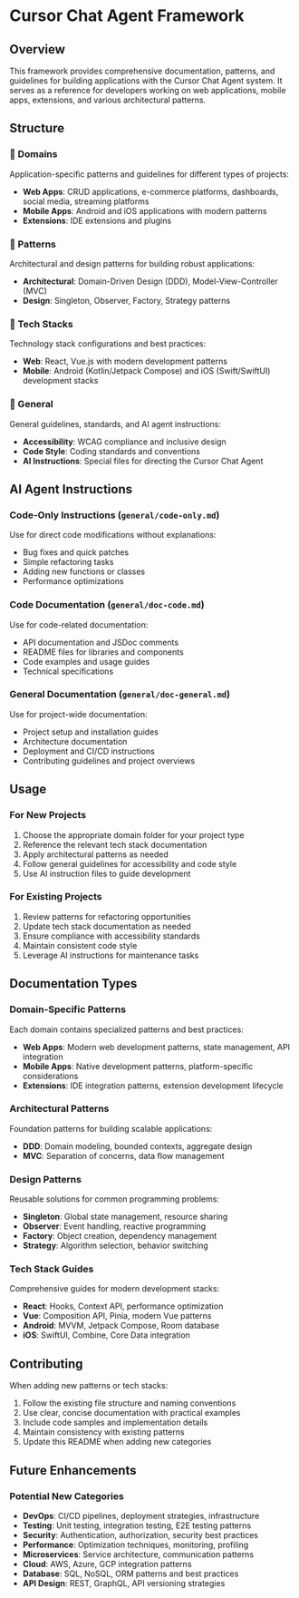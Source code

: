 # Cursor Chat Agent Framework

## Overview
This framework provides comprehensive documentation, patterns, and guidelines for building applications with the Cursor Chat Agent system. It serves as a reference for developers working on web applications, mobile apps, extensions, and various architectural patterns.

## Structure

### 📁 Domains
Application-specific patterns and guidelines for different types of projects:
- **Web Apps**: CRUD applications, e-commerce platforms, dashboards, social media, streaming platforms
- **Mobile Apps**: Android and iOS applications with modern patterns
- **Extensions**: IDE extensions and plugins

### 📁 Patterns
Architectural and design patterns for building robust applications:
- **Architectural**: Domain-Driven Design (DDD), Model-View-Controller (MVC)
- **Design**: Singleton, Observer, Factory, Strategy patterns

### 📁 Tech Stacks
Technology stack configurations and best practices:
- **Web**: React, Vue.js with modern development patterns
- **Mobile**: Android (Kotlin/Jetpack Compose) and iOS (Swift/SwiftUI) development stacks

### 📁 General
General guidelines, standards, and AI agent instructions:
- **Accessibility**: WCAG compliance and inclusive design
- **Code Style**: Coding standards and conventions
- **AI Instructions**: Special files for directing the Cursor Chat Agent

## AI Agent Instructions

### Code-Only Instructions (`general/code-only.md`)
Use for direct code modifications without explanations:
- Bug fixes and quick patches
- Simple refactoring tasks
- Adding new functions or classes
- Performance optimizations

### Code Documentation (`general/doc-code.md`)
Use for code-related documentation:
- API documentation and JSDoc comments
- README files for libraries and components
- Code examples and usage guides
- Technical specifications

### General Documentation (`general/doc-general.md`)
Use for project-wide documentation:
- Project setup and installation guides
- Architecture documentation
- Deployment and CI/CD instructions
- Contributing guidelines and project overviews

## Usage

### For New Projects
1. Choose the appropriate domain folder for your project type
2. Reference the relevant tech stack documentation
3. Apply architectural patterns as needed
4. Follow general guidelines for accessibility and code style
5. Use AI instruction files to guide development

### For Existing Projects
1. Review patterns for refactoring opportunities
2. Update tech stack documentation as needed
3. Ensure compliance with accessibility standards
4. Maintain consistent code style
5. Leverage AI instructions for maintenance tasks

## Documentation Types

### Domain-Specific Patterns
Each domain contains specialized patterns and best practices:
- **Web Apps**: Modern web development patterns, state management, API integration
- **Mobile Apps**: Native development patterns, platform-specific considerations
- **Extensions**: IDE integration patterns, extension development lifecycle

### Architectural Patterns
Foundation patterns for building scalable applications:
- **DDD**: Domain modeling, bounded contexts, aggregate design
- **MVC**: Separation of concerns, data flow management

### Design Patterns
Reusable solutions for common programming problems:
- **Singleton**: Global state management, resource sharing
- **Observer**: Event handling, reactive programming
- **Factory**: Object creation, dependency management
- **Strategy**: Algorithm selection, behavior switching

### Tech Stack Guides
Comprehensive guides for modern development stacks:
- **React**: Hooks, Context API, performance optimization
- **Vue**: Composition API, Pinia, modern Vue patterns
- **Android**: MVVM, Jetpack Compose, Room database
- **iOS**: SwiftUI, Combine, Core Data integration

## Contributing
When adding new patterns or tech stacks:
1. Follow the existing file structure and naming conventions
2. Use clear, concise documentation with practical examples
3. Include code samples and implementation details
4. Maintain consistency with existing patterns
5. Update this README when adding new categories

## Future Enhancements

### Potential New Categories
- **DevOps**: CI/CD pipelines, deployment strategies, infrastructure
- **Testing**: Unit testing, integration testing, E2E testing patterns
- **Security**: Authentication, authorization, security best practices
- **Performance**: Optimization techniques, monitoring, profiling
- **Microservices**: Service architecture, communication patterns
- **Cloud**: AWS, Azure, GCP integration patterns
- **Database**: SQL, NoSQL, ORM patterns and best practices
- **API Design**: REST, GraphQL, API versioning strategies
